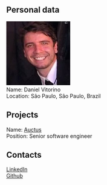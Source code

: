 ## Personal data
![ Daniel Vitorino photo](../people/photo/daniel_vitorino.jpg)  
Name: Daniel Vitorino  
Location: São Paulo, São Paulo, Brazil   
## Projects 
Name: [Auctus](../projects/auctus.md)  
Position: Senior software engineer  
## Contacts
[LinkedIn](https://www.linkedin.com/in/daniel-vitorino-b939a484/)  
[Github](https://github.com/danielvitorino)
